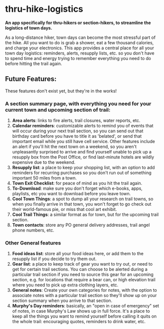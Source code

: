 # thru-hike-logistics
**An app specifically for thru-hikers or section-hikers, to streamline the logistics of town days.**

As a long-distance hiker, town days can become the most stressful part of the hike. All you want to do is grab a shower, eat a few thousand calories, and charge your electronics. This app provides a central place for all your town day logistics: reminders, alerts, resupply lists, etc. so you don't have to spend time and energy trying to remember everything you need to do before hitting the trail again.

## Future Features:
These features don't exist yet, but they're in the works!

### A section summary page, with everything you need for your current town and upcoming section of trail:
1. **Area alerts**: links to fire alerts, trail closures, water reports, etc.
2. **Calendar reminders**: customizable alerts to remind you of events that will occur during your next trail section, so you can send out that birthday card before you have to title it as 'belated', or send that important email while you still have cell service. Other features include an alert if you'll hit the next town on a weekend, so you aren't unpleasantly surprised to arrive and find yourself unable to pick up a resupply box from the Post Office, or find last-minute hotels are wildly expensive due to the weekend.
3. **Resupply list**: a place to keep your shopping list, with an option to add reminders for recurring purchases so you don't run out of something important 50 miles from a town.
4. **Town Exit Checklist**: for peace of mind as you hit the trail again.
5. **To-Download**: make sure you don't forget which e-books, apps, playlists, etc you want to download before you leave town.
6. **Cool Town Things**: a spot to dump all your research on trail towns, so when you finally arrive in that town, you won't forget to go check out their world-famous pie, or miss that cool art exhibit.
7. **Cool Trail Things**: a similar format as for town, but for the upcoming trail section. 
8. **Town contacts**: store any PO general delivery addresses, trail angel phone numbers, etc.

### Other General features
1. **Food ideas list**: store all your food ideas here, or add them to the resupply list if you decide to try them out.
2. **Gear list**: a place to keep track of gear you want to try out, or need to get for certain trail sections. You can choose to be alerted during a particular trail section if you need to source this gear for an upcoming section, e.g. for locations that require a bear can, or high elevation trail where you need to pick up extra clothing layers, etc.
3. **General notes**: Create your own categories for notes, with the option to associate notes with a particular trail section so they'll show up on your section summary when you arrive to that section.
4. **Murphy's Day reminders**: basically, an "open in case of emergency" set of notes, in case Murphy's Law shows up in full force. It's a place to keep all the things you want to remind yourself before calling it quits on the whole trail: encouraging quotes, reminders to drink water, etc.
